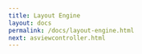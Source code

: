 ```yaml
---
title: Layout Engine 
layout: docs
permalink: /docs/layout-engine.html
next: asviewcontroller.html
---
```


